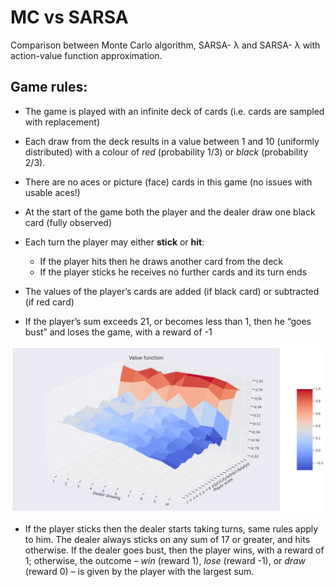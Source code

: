 # MC vs SARSA
Comparison between Monte Carlo algorithm, SARSA- λ  and SARSA- λ  with action-value function approximation.

## Game rules:

- The game is played with an infinite deck of cards (i.e. cards are sampled
with replacement)


- Each draw from the deck results in a value between 1 and 10 (uniformly
distributed) with a colour of _red_ (probability 1/3) or _black_ (probability
2/3).


- There are no aces or picture (face) cards in this game (no issues with usable aces!)


- At the start of the game both the player and the dealer draw one black
card (fully observed)


- Each turn the player may either **stick** or **hit**:
    - If the player hits then he draws another card from the deck
    - If the player sticks he receives no further cards and its turn ends


- The values of the player’s cards are added (if black card) or subtracted (if red
card)


- If the player’s sum exceeds 21, or becomes less than 1, then he “goes
bust” and loses the game, with a reward of -1

![MC](https://github.com/mmghahramanibozandan/MCvsSARSA/blob/main/download.png)

- If the player sticks then the dealer starts taking turns, same rules apply to him. The dealer always
sticks on any sum of 17 or greater, and hits otherwise. If the dealer goes
bust, then the player wins, with a reward of 1; otherwise, the outcome – _win_ (reward 1),
_lose_ (reward -1), or _draw_ (reward 0) – is given by the player with the largest sum.
